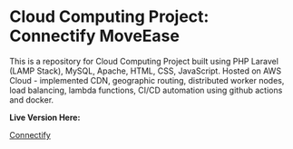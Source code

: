 # Cloud Computing Project: Connectify MoveEase

This is a repository for Cloud Computing Project built using PHP Laravel (LAMP Stack), MySQL, Apache, HTML, CSS, JavaScript. Hosted on AWS Cloud - implemented CDN, geographic routing, distributed worker nodes, load balancing, lambda functions, CI/CD automation using github actions and docker.

**Live Version Here:**

[Connectify](http://connectify.com)
